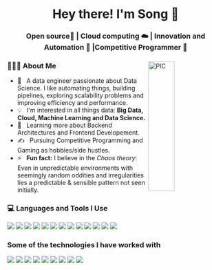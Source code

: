 <h1 align="center">Hey there! I'm Song 👋 </h1>
<h3 align="center">Open source📜 | Cloud computing ☁️ | Innovation and Automation 🤖 |Competitive Programmer  🚀</h3>
<div>
<img width = "35%" align="right" alt="PIC" height="300px" src="https://media.giphy.com/media/2IudUHdI075HL02Pkk/giphy.gif" />
<div align="left"> 
  <h3> 👨🏻‍💻 About Me </h3>
  
  - 🤔 &nbsp; A data engineer passionate about Data Science. I like automating things, building pipelines, exploring scalability problems and improving efficiency and performance.
  - 💡 &nbsp; I'm interested in all things data: <b> Big Data, Cloud, Machine Learning and Data Science. </b>
  - 🌱 &nbsp; Learning more about Backend Architectures and Frontend Developement.
  - ✍️ &nbsp; Pursuing Competitive Programming and Gaming as hobbies/side hustles.
  - ⚡ &nbsp; <b>Fun fact:</b> I believe in the *Chaos theory*: Even in unpredictable environments with seemingly random oddities and irregularities lies a predictable & sensible pattern not seen initially.

</div>

<div>
  <h3> 💻 Languages and Tools  I Use</h3>
  <p>
    <img src="https://img.shields.io/badge/python%20-222222.svg?&style=for-the-badge&logo=python&logoColor=14354C"/>
    <img src="https://img.shields.io/badge/c%20-222222.svg?&style=for-the-badge&logo=c&logoColor=00599C"/>
    <img src="https://img.shields.io/badge/java%20-222222.svg?&style=for-the-badge"/>
    <img src="https://img.shields.io/badge/scala%20-222222.svg?&style=for-the-badge&logo=scala&logoColor=DC322F"/>
    <img src="https://img.shields.io/badge/rust%20-222222.svg?&style=for-the-badge&logo=rust&logoColor=white"/>
    <img src="https://img.shields.io/badge/unity-222222.svg?&style=for-the-badge&logo=unity&logoColor=black"/>
    <img src="https://img.shields.io/badge/git%20-222222.svg?&style=for-the-badge&logo=git&logoColor=F05033"/>
    <img src="https://img.shields.io/badge/github%20-222222.svg?&style=for-the-badge&logo=github&logoColor=181717"/>
    <img src="https://img.shields.io/badge/vscode%20-222222.svg?&style=for-the-badge&logo=visualstudiocode&logoColor=007ACC"/>
    <img src="https://img.shields.io/badge/markdown-222222.svg?&style=for-the-badge&logo=markdown&logoColor=white"/>
    <img src="https://img.shields.io/badge/Neovim-222222.svg?&style=for-the-badge&logo=neovim&logoColor=57A143"/>
    <img src="https://img.shields.io/badge/-Jetbrains-222222?style=for-the-badge&logo=jetbrains&logoColor=000000"/>
    <img src="https://img.shields.io/badge/-Homebrew-222222?style=for-the-badge&logo=homebrew&logoColor=FBB040"/>
  </p>
</div> 

<div>
  <h3>Some of the technologies I have worked with</h3>
  <p>
    <img src="https://img.shields.io/badge/-Linux-222222?style=for-the-badge&logo=linux&logoColor=FCC624"/>
    <img src="https://img.shields.io/badge/-Spring%20Boot-222222?style=for-the-badge&logo=springboot&logoColor=6DB33F"/>
    <img src="https://img.shields.io/badge/-Flask-222222?style=for-the-badge&logo=flask&logoColor=000000"/>
    <img src="https://img.shields.io/badge/-Spark-222222?style=for-the-badge&logo=apachespark&logoColor=E25A1C"/>
    <img src="https://img.shields.io/badge/-Flink-222222?style=for-the-badge&logo=apacheflink&logoColor=E6526F"/>
    <img src="https://img.shields.io/badge/-Pytorch-222222?style=for-the-badge&logo=pytorch&logoColor=EE4C2C"/>
    <img src="https://img.shields.io/badge/-Pandas-222222?style=for-the-badge&logo=pandas&logoColor=150458"/>
    <img src="https://img.shields.io/badge/-Kafka-222222?style=for-the-badge&logo=apachekafka&logoColor=231F20"/>
    <img src="https://img.shields.io/badge/-Neo4j-222222?style=for-the-badge&logo=neo4j&logoColor=4581C3"/>
  </p>
</div>
